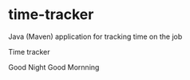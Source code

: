 # time-tracker
Java (Maven) application for tracking time on the job

Time tracker

Good Night 
Good Mornning


